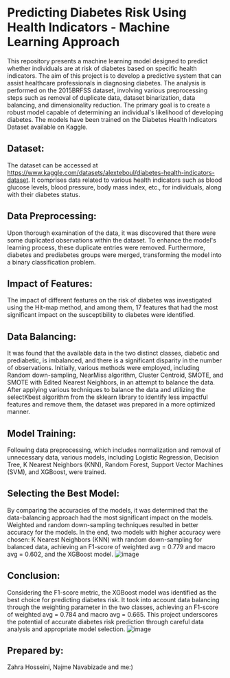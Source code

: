 # Predicting Diabetes Risk Using Health Indicators - Machine Learning Approach
This repository presents a machine learning model designed to predict whether individuals are at risk of diabetes based on specific health indicators. The aim of this project is to develop a predictive system that can assist healthcare professionals in diagnosing diabetes. The analysis is performed on the 2015BRFSS dataset, involving various preprocessing steps such as removal of duplicate data, dataset binarization, data balancing, and dimensionality reduction. The primary goal is to create a robust model capable of determining an individual's likelihood of developing diabetes. The models have been trained on the Diabetes Health Indicators Dataset available on Kaggle.
## Dataset:
The dataset can be accessed at https://www.kaggle.com/datasets/alexteboul/diabetes-health-indicators-dataset. It comprises data related to various health indicators such as blood glucose levels, blood pressure, body mass index, etc., for individuals, along with their diabetes status.
## Data Preprocessing:
Upon thorough examination of the data, it was discovered that there were some duplicated observations within the dataset. To enhance the model's learning process, these duplicate entries were removed. Furthermore, diabetes and prediabetes groups were merged, transforming the model into a binary classification problem.
## Impact of Features:
The impact of different features on the risk of diabetes was investigated using the Hit-map method, and among them, 17 features that had the most significant impact on the susceptibility to diabetes were identified.
## Data Balancing:
It was found that the available data in the two distinct classes, diabetic and prediabetic, is imbalanced, and there is a significant disparity in the number of observations. Initially, various methods were employed, including Random down-sampling, NearMiss algorithm, Cluster Centroid, SMOTE, and SMOTE with Edited Nearest Neighbors, in an attempt to balance the data.
After applying various techniques to balance the data and utilizing the selectKbest algorithm from the sklearn library to identify less impactful features and remove them, the dataset was prepared in a more optimized manner.
## Model Training:
Following data preprocessing, which includes normalization and removal of unnecessary data, various models, including Logistic Regression, Decision Tree, K Nearest Neighbors (KNN), Random Forest, Support Vector Machines (SVM), and XGBoost, were trained.
## Selecting the Best Model:
By comparing the accuracies of the models, it was determined that the data-balancing approach had the most significant impact on the models. Weighted and random down-sampling techniques resulted in better accuracy for the models.
In the end, two models with higher accuracy were chosen: K Nearest Neighbors (KNN) with random down-sampling for balanced data, achieving an F1-score of weighted avg = 0.779 and macro avg = 0.602, and the XGBoost model.
![image](https://github.com/HivaAbolhadizade/PredictingDiabetesClassfication/assets/96919633/6849caa2-5324-46b1-a22d-3e9a86e6d337)

## Conclusion:
Considering the F1-score metric, the XGBoost model was identified as the best choice for predicting diabetes risk. It took into account data balancing through the weighting parameter in the two classes, achieving an F1-score of weighted avg = 0.784 and macro avg = 0.665. This project underscores the potential of accurate diabetes risk prediction through careful data analysis and appropriate model selection.
![image](https://github.com/HivaAbolhadizade/PredictingDiabetesClassfication/assets/96919633/d06834ff-253a-4c33-b233-2495aff41924)

## Prepared by:
Zahra Hosseini, 
Najme Navabizade
and me:)


